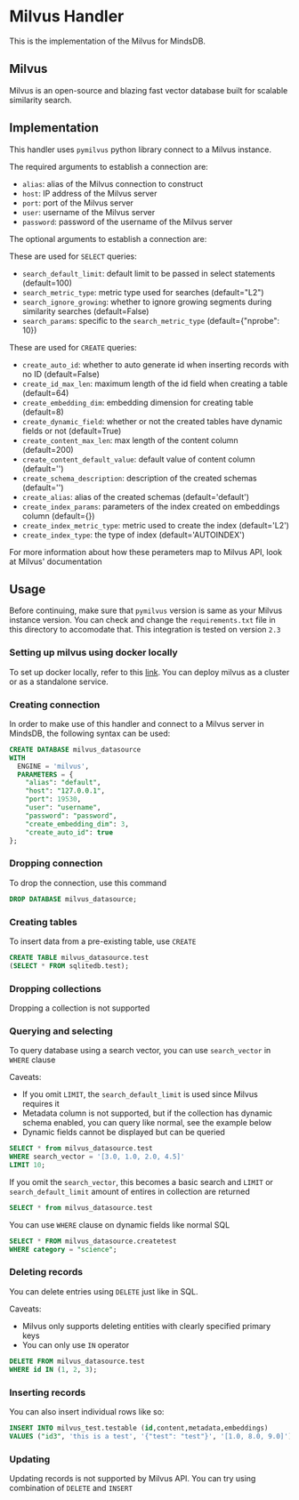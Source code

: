 # Milvus Handler

This is the implementation of the Milvus for MindsDB.

## Milvus

Milvus is an open-source and blazing fast vector database built for scalable similarity search.

## Implementation

This handler uses `pymilvus` python library connect to a Milvus instance.

The required arguments to establish a connection are:

* `alias`: alias of the Milvus connection to construct
* `host`: IP address of the Milvus server
* `port`: port of the Milvus server
* `user`: username of the Milvus server
* `password`: password of the username of the Milvus server

The optional arguments to establish a connection are:

These are used for `SELECT` queries:
* `search_default_limit`: default limit to be passed in select statements (default=100)
* `search_metric_type`: metric type used for searches (default="L2")
* `search_ignore_growing`: whether to ignore growing segments during similarity searches (default=False)
* `search_params`: specific to the `search_metric_type` (default={"nprobe": 10})

These are used for `CREATE` queries:
* `create_auto_id`: whether to auto generate id when inserting records with no ID (default=False)
* `create_id_max_len`: maximum length of the id field when creating a table (default=64)
* `create_embedding_dim`: embedding dimension for creating table (default=8)
* `create_dynamic_field`: whether or not the created tables have dynamic fields or not (default=True)
* `create_content_max_len`: max length of the content column (default=200)
* `create_content_default_value`: default value of content column (default='')
* `create_schema_description`: description of the created schemas (default='')
* `create_alias`: alias of the created schemas (default='default')
* `create_index_params`: parameters of the index created on embeddings column (default={})
* `create_index_metric_type`: metric used to create the index (default='L2')
* `create_index_type`: the type of index (default='AUTOINDEX')

For more information about how these perameters map to Milvus API, look at Milvus' documentation

## Usage

Before continuing, make sure that `pymilvus` version is same as your Milvus instance version. You can check and change the `requirements.txt` file in this directory to accomodate that. This integration is tested on version `2.3`

### Setting up milvus using docker locally

To set up docker locally, refer to this [link](https://milvus.io/docs/install_standalone-docker.md). You can deploy milvus as a cluster or as a standalone service.

### Creating connection

In order to make use of this handler and connect to a Milvus server in MindsDB, the following syntax can be used:

```sql
CREATE DATABASE milvus_datasource
WITH
  ENGINE = 'milvus',
  PARAMETERS = {
    "alias": "default",
    "host": "127.0.0.1",
    "port": 19530,
    "user": "username",
    "password": "password",
    "create_embedding_dim": 3,
    "create_auto_id": true
};
```

### Dropping connection

To drop the connection, use this command

```sql
DROP DATABASE milvus_datasource;
```

### Creating tables

To insert data from a pre-existing table, use `CREATE`

```sql
CREATE TABLE milvus_datasource.test
(SELECT * FROM sqlitedb.test);
```

### Dropping collections

Dropping a collection is not supported

### Querying and selecting

To query database using a search vector, you can use `search_vector` in `WHERE` clause

Caveats:
- If you omit `LIMIT`, the `search_default_limit` is used since Milvus requires it
- Metadata column is not supported, but if the collection has dynamic schema enabled, you can query like normal, see the example below
- Dynamic fields cannot be displayed but can be queried

```sql
SELECT * from milvus_datasource.test
WHERE search_vector = '[3.0, 1.0, 2.0, 4.5]'
LIMIT 10;
```

If you omit the `search_vector`, this becomes a basic search and `LIMIT` or `search_default_limit` amount of entires in collection are returned

```sql
SELECT * from milvus_datasource.test
```

You can use `WHERE` clause on dynamic fields like normal SQL

```sql
SELECT * FROM milvus_datasource.createtest
WHERE category = "science";
```

### Deleting records

You can delete entries using `DELETE` just like in SQL.

Caveats:
- Milvus only supports deleting entities with clearly specified primary keys
- You can only use `IN` operator

```sql
DELETE FROM milvus_datasource.test
WHERE id IN (1, 2, 3);
```

### Inserting records

You can also insert individual rows like so:

```sql
INSERT INTO milvus_test.testable (id,content,metadata,embeddings)
VALUES ("id3", 'this is a test', '{"test": "test"}', '[1.0, 8.0, 9.0]');
```

### Updating

Updating records is not supported by Milvus API. You can try using combination of `DELETE` and `INSERT`
